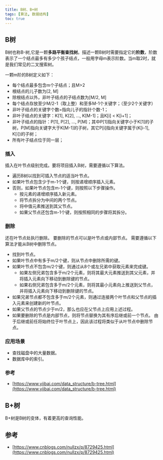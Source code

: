 ```yaml
---
title: B树、B+树
tags: [算法, 数据结构]
toc: true
---
```


## B树

B树也称B-树,它是一颗**多路平衡查找树**。描述一颗B树时需要指定它的**阶数**，阶数表示了一个结点最多有多少个孩子结点，一般用字母m表示阶数。当m取2时，就是我们常见的二叉搜索树。

一颗m阶的B树定义如下：

- 每个结点最多包含m个子结点；且M>2
- 根结点的儿子数为[2, M]
- 除根结点以外，非叶子结点的子结点数为[M/2, M]
- 每个结点存放至少M/2-1（取上整）和至多M-1个关键字；（至少2个关键字）
- 非叶子结点的关键字个数=指向儿子的指针个数-1；
- 非叶子结点的关键字：K[1], K[2], …, K[M-1]；且K[i] < K[i+1]；
- 非叶子结点的指针：P[1], P[2], …, P[M]；其中P[1]指向关键字小于K[1]的子树，P[M]指向关键字大于K[M-1]的子树，其它P[i]指向关键字属于(K[i-1], K[i])的子树；
- 所有叶子结点位于同一层；

### 插入

插入在叶节点级别完成。要将项目插入B树，需要遵循以下算法。

- 遍历B树以找到可插入节点的适当叶节点。
- 如果叶节点包含少于m-1个键，则按递增顺序插入元素。
- 否则，如果叶节点包含m-1个键，则按照以下步骤操作。
	- 按元素的递增顺序插入新元素。
	- 将节点拆分为中间的两个节点。
	- 将中值元素推送到其父节点。
	- 如果父节点还包含m-1个键，则按照相同的步骤将其拆分。


### 删除

还在叶节点处执行删除。 要删除的节点可以是叶节点或内部节点。 需要遵循以下算法才能从B树中删除节点。

- 找到叶节点。
- 如果叶节点中有多于m/2个键，则从节点中删除所需的键。
- 如果叶节点不包含m/2个键，则通过从8个或左兄弟中获取元素来完成键。
	- 如果左侧兄弟包含多于m/2个元素，则将其最大元素推送到其父元素，并将插入元素向下移动到删除键的节点。
	- 如果右侧兄弟包含多于m/2个元素，则将其最小元素向上推送到父节点，并将插入元素向下移动到删除键的节点。
- 如果兄弟节点都不包含多于m/2个元素，则通过连接两个叶节点和父节点的插入元素来创建新的叶节点。
- 如果父节点的节点少于m/2，那么也应在父节点上应用上述过程。
- 如果要删除的节点是内部节点，则将节点替换为其有序后继或前一个节点。 由于后继或前任将始终位于叶节点上，因此该过程将类似于从叶节点中删除节点。







### 应用场景

- 查找磁盘中的大量数据。
- 数据库中的索引。

### 参考

- [https://www.yiibai.com/data_structure/b-tree.html](https://www.yiibai.com/data_structure/b-tree.html)




## B+树

B+树是B树的变体，有着更高的查询性能。





## 参考

- [https://www.cnblogs.com/nullzx/p/8729425.html](https://www.cnblogs.com/nullzx/p/8729425.html)